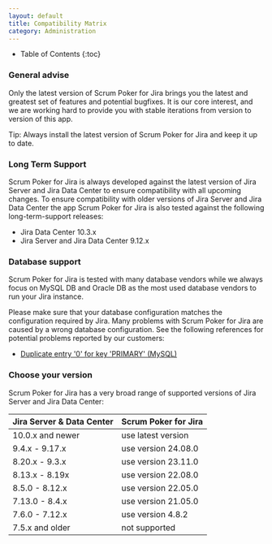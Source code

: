 ```yaml
---
layout: default
title: Compatibility Matrix
category: Administration
---
```


* Table of Contents
{:toc}

### General advise

Only the latest version of Scrum Poker for Jira brings you the latest and greatest set of features and potential bugfixes.
It is our core interest, and we are working hard to provide you with stable iterations from version to version of this app.

Tip: Always install the latest version of Scrum Poker for Jira and keep it up to date.

### Long Term Support

Scrum Poker for Jira is always developed against the latest version of Jira Server and Jira Data Center to ensure compatibility with all upcoming changes.
To ensure compatibility with older versions of Jira Server and Jira Data Center the app Scrum Poker for Jira is also tested against the following long-term-support releases:

* Jira Data Center 10.3.x
* Jira Server and Jira Data Center 9.12.x

### Database support

Scrum Poker for Jira is tested with many database vendors while we always focus on MySQL DB and Oracle DB as the most used database vendors to run your Jira instance.

Please make sure that your database configuration matches the configuration required by Jira.
Many problems with Scrum Poker for Jira are caused by a wrong database configuration.
See the following references for potential problems reported by our customers:

* [Duplicate entry '0' for key 'PRIMARY' (MySQL)](https://confluence.atlassian.com/jirakb/duplicate-entry-errors-in-logs-after-upgrading-jira-server-with-mysql-database-646251198.html)

### Choose your version

Scrum Poker for Jira has a very broad range of supported versions of Jira Server and Jira Data Center:

| Jira Server & Data Center | Scrum Poker for Jira |
|---------------------------|----------------------|
| 10.0.x and newer          | use latest version   |
| 9.4.x - 9.17.x            | use version 24.08.0  |
| 8.20.x - 9.3.x            | use version 23.11.0  |
| 8.13.x - 8.19x            | use version 22.08.0  |
| 8.5.0 - 8.12.x            | use version 22.05.0  |
| 7.13.0 - 8.4.x            | use version 21.05.0  |
| 7.6.0 - 7.12.x            | use version 4.8.2    |
| 7.5.x and older           | not supported        |
